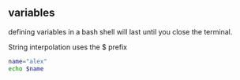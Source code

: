 ## variables

defining variables in a bash shell will last until you close the terminal.

String interpolation uses the $ prefix

```bash
name="alex"
echo $name
```
